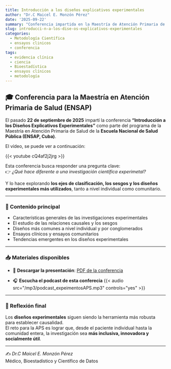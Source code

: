 ```yaml
---
title: Introducción a los diseños explicativos experimentales
author: "Dr.C Maicel E. Monzón Pérez"
date: '2025-09-22'
summary: "Conferencia impartida en la Maestría de Atención Primaria de Salud (ENSAP, Cuba), donde se abordan los fundamentos de los diseños explicativos experimentales, los sesgos y las tendencias actuales en ensayos clínicos y comunitarios. Incluye la descarga de la presentación y un podcast complementario."
slug: introducci-n-a-los-dise-os-explicativos-experimentales
categories:
  - Metodología Científica
  - ensayos clinicos
  - conferencia
tags:
  - evidencia clínica
  - ciencia
  - Bioestadística
  - ensayos clínicos
  - metodología
---
```



## 🎓 Conferencia para la Maestría en Atención Primaria de Salud (ENSAP)


El pasado **22 de septiembre de 2025** impartí la conferencia **“Introducción a los Diseños Explicativos Experimentales”** como parte del programa de la Maestría en Atención Primaria de Salud de la **Escuela Nacional de Salud Pública (ENSAP, Cuba)**.  

El vídeo, se puede ver a continuación:

{{< youtube cQ4af2j2jrg >}}



Esta conferencia busca responder una pregunta clave:  
👉 *¿Qué hace diferente a una investigación científica experimetal?*  

Y lo hace explorando **los ejes de clasificación, los sesgos y los diseños experimentales más utilizados**, tanto a nivel individual como comunitario.

---

### 📑 Contenido principal
- Características generales de las investigaciones experimentales  
- El estudio de las relaciones causales y los sesgos  
- Diseños más comunes a nivel individual y por conglomerados  
- Ensayos clínicos y ensayos comunitarios  
- Tendencias emergentes en los diseños experimentales  

---

### 📥 Materiales disponibles

- 📂 **Descargar la presentación**: [PDF de la conferencia](/pdf/presetacion_experimentosAPS.pdf)  

- 🎧 **Escucha el podcast de esta conferecia**
{{< audio src="/mp3/podcast_expeimentosAPS.mp3" controls="yes" >}}


---

### 🧭 Reflexión final

Los **diseños experimentales** siguen siendo la herramienta más robusta para establecer causalidad.  
El reto para la APS es lograr que, desde el paciente individual hasta la comunidad entera, la investigación sea **más inclusiva, innovadora y socialmente útil**.  

---

✍️ *Dr.C Maicel E. Monzón Pérez*  
Médico, Bioestadístico y Científico de Datos  

